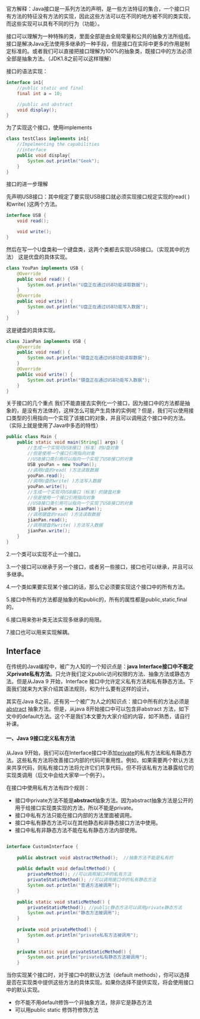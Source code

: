 官方解释：Java接口是一系列方法的声明，是一些方法特征的集合，一个接口只有方法的特征没有方法的实现，因此这些方法可以在不同的地方被不同的类实现，而这些实现可以具有不同的行为（功能）。

接口可以理解为一种特殊的类，里面全部是由全局常量和公共的抽象方法所组成。接口是解决Java无法使用多继承的一种手段，但是接口在实际中更多的作用是制定标准的。或者我们可以直接把接口理解为100%的抽象类，既接口中的方法必须全部是抽象方法。（JDK1.8之前可以这样理解）



接口的语法实现：
```java
interface in1{
    //public static and final
    final int a = 10;

    //public and abstract
    void display();
}
```
为了实现这个接口，使用implements
```java
class testClass implements in1{
    //Impelmenting the capabilities
    //interface
    public void display{
        System.out.println("Geek");
    }
}
```
接口的进一步理解

先声明USB接口：其中规定了要实现USB接口就必须实现接口规定实现的read( )和write( )这两个方法。
```java
interface USB {
    void read();

    void write();
}
```
然后在写一个U盘类和一个键盘类，这两个类都去实现USB接口。（实现其中的方法）
这是优盘的具体实现。
```java
class YouPan implements USB {
    @Override
    public void read() {
        System.out.println("U盘正在通过USB功能读取数据");
    }
    @Override
    public void write() {
        System.out.println("U盘正在通过USB功能写入数据");
    }
}
```
这是键盘的具体实现。
```java
class JianPan implements USB {
    @Override
    public void read() {
        System.out.println("键盘正在通过USB功能读取数据");
    }
    @Override
    public void write() {
        System.out.println("键盘正在通过USB功能写入数据");
    }
}
```
关于接口的几个重点
我们不能直接去实例化一个接口，因为接口中的方法都是抽象的，是没有方法体的，这样怎么可能产生具体的实例呢？但是，我们可以使用接口类型的引用指向一个实现了该接口的对象，并且可以调用这个接口中的方法。
（实际上就是使用了Java中多态的特性）
```java
public class Main {
    public static void main(String[] args) {
        //生成一个实现可USB接口（标准）的U盘对象
        //但是使用一个接口引用指向对象
        //USB接口类引用可以指向一个实现了USB接口的对象
        USB youPan = new YouPan();
        //调用U盘的read( )方法读取数据
        youPan.read();
        //调用U盘的write( )方法写入数据
        youPan.write();
        //生成一个实现可USB接口（标准）的键盘对象
        //但是使用一个接口引用指向对象
        //USB接口类引用可以指向一个实现了USB接口的对象
        USB jianPan = new JianPan();
        //调用键盘的read( )方法读取数据
        jianPan.read();
        //调用键盘的write( )方法写入数据
        jianPan.write();
    }
}
```

2.一个类可以实现不止一个接口。

3.一个接口可以继承于另一个接口，或者另一些接口，接口也可以继承，并且可以多继承。

4.一个类如果要实现某个接口的话，那么它必须要实现这个接口中的所有方法。

5.接口中所有的方法都是抽象的和public的，所有的属性都是public,static,final的。

6.接口用来弥补类无法实现多继承的局限。

7.接口也可以用来实现解耦。



## Interface

在传统的Java编程中，被广为人知的一个知识点是：**java Interface接口中不能定义private私有方法**。只允许我们定义public访问权限的方法、抽象方法或静态方法。但是从Java 9 开始，Interface 接口中允许定义私有方法和私有静态方法。下面我们就来为大家介绍其语法规则，和为什么要有这样的设计。



其实在Java 8之前，还有另一个被广为人之的知识点：接口中所有的方法必须是[abstract](https://so.csdn.net/so/search?q=abstract&spm=1001.2101.3001.7020) 抽象方法。但是，从java 8开始接口中可以包含非abstract 方法，如下文中的default方法。这个不是我们本文要为大家介绍的内容，如不熟悉，请自行补课。



#### 一、Java 9接口定义私有方法

从Java 9开始，我们可以在Interface接口中添加[private](https://so.csdn.net/so/search?q=private&spm=1001.2101.3001.7020)的私有方法和私有静态方法。这些私有方法将改善接口内部的代码可重用性。例如，如果需要两个默认方法来共享代码，则私有接口方法将允许它们共享代码，但不将该私有方法暴露给它的实现类调用（后文中会给大家举一个例子）。

在接口中使用私有方法有四个规则：

- 接口中private方法不能是**abstract**抽象方法。因为abstract抽象方法是公开的用于给接口实现类实现的方法，所以不能是private。
- 接口中私有方法只能在接口内部的方法里面被调用。
- 接口中私有静态方法可以在其他静态和非静态接口方法中使用。
- 接口中私有非静态方法不能在私有静态方法内部使用。

```java

interface CustomInterface {
 
    public abstract void abstractMethod();  //抽象方法不能是私有的
 
    public default void defaultMethod() {
        privateMethod(); //可以调用接口中的私有方法
        privateStaticMethod(); //可以调用接口中的私有静态方法
        System.out.println("普通方法被调用");
    }
 
    public static void staticMethod() {
        privateStaticMethod(); //public静态方法可以调用private静态方法
        System.out.println("静态方法被调用");
    }
 
    private void privateMethod() {
        System.out.println("private私有方法被调用");
    }
 
    private static void privateStaticMethod() {
        System.out.println("private私有静态方法被调用");
    }
```



当你实现某个接口时，对于接口中的默认方法（default methods），你可以选择是否在实现类中提供这些方法的具体实现。如果你选择不提供实现，将会使用接口中的默认实现。

- 你不能不用default修饰一个非抽象方法，除非它是静态方法
- 可以用public static 修饰符修饰方法